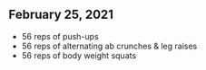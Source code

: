 ## February 25, 2021

- 56 reps of push-ups
- 56 reps of alternating ab crunches & leg raises
- 56 reps of body weight squats
